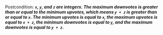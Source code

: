 Postcondition: ***`x`, `y`, and `z` are integers. The maximum downvotes is greater than or equal to the minimum upvotes, which means `y + z` is greater than or equal to `x`. The minimum upvotes is equal to `x`, the maximum upvotes is equal to `x + z`, the minimum downvotes is equal to `y`, and the maximum downvotes is equal to `y + z`.***